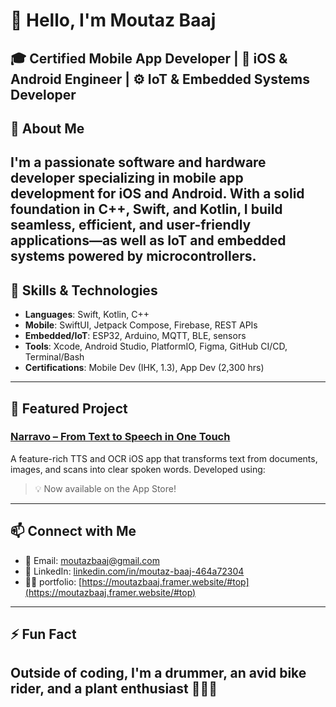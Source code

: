 # 👋 Hello, I'm Moutaz Baaj

🎓 Certified Mobile App Developer | 📱 iOS & Android Engineer | ⚙️ IoT & Embedded Systems Developer
---

## 🚀 About Me

I'm a passionate software and hardware developer specializing in mobile app development for iOS and Android. With a solid foundation in C++, Swift, and Kotlin, I build seamless, efficient, and user-friendly applications—as well as IoT and embedded systems powered by microcontrollers.
---
## 🔧 Skills & Technologies

- **Languages**: Swift, Kotlin, C++
- **Mobile**: SwiftUI, Jetpack Compose, Firebase, REST APIs
- **Embedded/IoT**: ESP32, Arduino, MQTT, BLE, sensors
- **Tools**: Xcode, Android Studio, PlatformIO, Figma, GitHub CI/CD, Terminal/Bash
- **Certifications**: Mobile Dev (IHK, 1.3), App Dev (2,300 hrs)
---

## 📱 Featured Project

### [Narravo – From Text to Speech in One Touch](https://apps.apple.com/de/app/narravo/id6742332734)
A feature-rich TTS and OCR iOS app that transforms text from documents, images, and scans into clear spoken words. Developed using:
> 💡 Now available on the App Store!
---


## 📫 Connect with Me

- 📧 Email: [moutazbaaj@gmail.com](mailto:moutazbaaj@gmail.com)  
- 💼 LinkedIn: [linkedin.com/in/moutaz-baaj-464a72304](https://linkedin.com/in/moutaz-baaj-464a72304)  
- 🧑‍💻 portfolio: [https://moutazbaaj.framer.website/#top](https://moutazbaaj.framer.website/#top)
---

## ⚡ Fun Fact

Outside of coding, I'm a drummer, an avid bike rider, and a plant enthusiast 🌱🥁🚴
---

<!---
Moutazbaaj/Moutazbaaj is a ✨ special ✨ repository because its `README.md` (this file) appears on your GitHub profile.
--->
